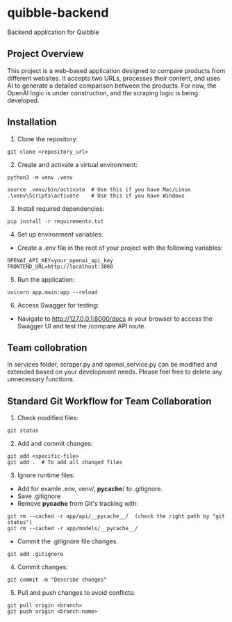 # quibble-backend
Backend application for Quibble

## Project Overview
This project is a web-based application designed to compare products from different websites. It accepts two URLs, processes their content, and uses AI to generate a detailed comparison between the products. For now, the OpenAI logic is under construction, and the scraping logic is being developed.

## Installation
1. Clone the repository: 
```
git clone <repository_url>
```
2. Create and activate a virtual environment: 
```
python3 -m venv .venv

source .venv/bin/activate  # Use this if you have Mac/Linux
.\venv\Scripts\activate    # Use this if you have Windows
```
3. Install required dependencies:
```
pip install -r requirements.txt
```
4. Set up environment variables:
- Create a .env file in the root of your project with the following variables:
```
OPENAI_API_KEY=your_openai_api_key
FRONTEND_URL=http://localhost:3000
```
5. Run the application:
```
uvicorn app.main:app --reload
```
6. Access Swagger for testing:
- Navigate to http://127.0.0.1:8000/docs in your browser to access the Swagger UI and test the /compare API route.

## Team collobration 
In services folder, scraper.py and openai_service.py can be modified and extended based on your development needs. Please feel free to delete any unnecessary functions. 

## Standard Git Workflow for Team Collaboration
1. Check modified files: 
```
git status
```
2. Add and commit changes: 
```
git add <specific-file>
git add .  # To add all changed files
```
3. Ignore runtime files:
- Add for examle .env, venv/, __pycache__/ to .gitignore.
- Save .gitignore
- Remove __pycache__ from Git's tracking with: 
```
git rm --cached -r app/api/__pycache__/  (check the right path by "git status")
git rm --cached -r app/models/__pycache__/
```
- Commit the .gitignore file changes. 
```
git add .gitignore
```
4. Commit changes:
```
git commit -m "Describe changes"
```
5. Pull and push changes to avoid conflicts:
```
git pull origin <branch>
git push origin <branch-name>
```